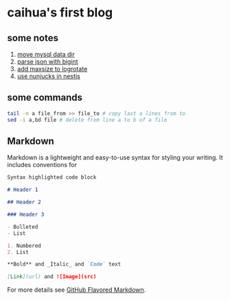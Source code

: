 # caihua's first blog

## some notes

1. [move mysql data dir](notes/move-mysql.md)
2. [parse json with bigint](notes/json-bigint.md)
3. [add maxsize to logrotate](notes/ubuntu-logrotate.md)
4. [use nunjucks in nestjs](notes/nestjs-nunjucks.md)

## some commands

```bash
tail -n a file_from >> file_to # copy last a lines from to
sed -i a,bd file # delete from line a to b of a file
```

## Markdown

Markdown is a lightweight and easy-to-use syntax for styling your writing. It includes conventions for

```markdown
Syntax highlighted code block

# Header 1

## Header 2

### Header 3

- Bulleted
- List

1. Numbered
2. List

**Bold** and _Italic_ and `Code` text

[Link](url) and ![Image](src)
```

For more details see [GitHub Flavored Markdown](https://guides.github.com/features/mastering-markdown/).
